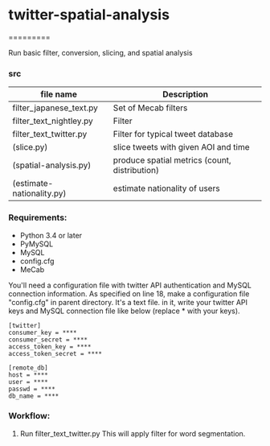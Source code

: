 # twitter-spatial-analysis
=========

Run basic filter, conversion, slicing, and spatial analysis

### src

| file name     | Description                    |
| ------------- | ------------------------------ |
| filter_japanese_text.py | Set of Mecab filters |
| filter_text_nightley.py | Filter |
| filter_text_twitter.py | Filter for typical tweet database |
| (slice.py) | slice tweets with given AOI and time |
| (spatial-analysis.py) | produce spatial metrics (count, distribution) |
| (estimate-nationality.py) | estimate nationality of users |

### Requirements:
* Python 3.4 or later
* PyMySQL
* MySQL
* config.cfg
* MeCab

You'll need a configuration file with twitter API authentication and MySQL connection information.
As specified on line 18, make a configuration file "config.cfg" in parent directory.
It's a text file. in it, write your twitter API keys and MySQL
connection file like below (replace * with your keys).

```
[twitter]
consumer_key = ****
consumer_secret = ****
access_token_key = ****
access_token_secret = ****

[remote_db]
host = ****
user = ****
passwd = ****
db_name = ****
```

### Workflow:
1. Run filter_text_twitter.py
This will apply filter for word segmentation.